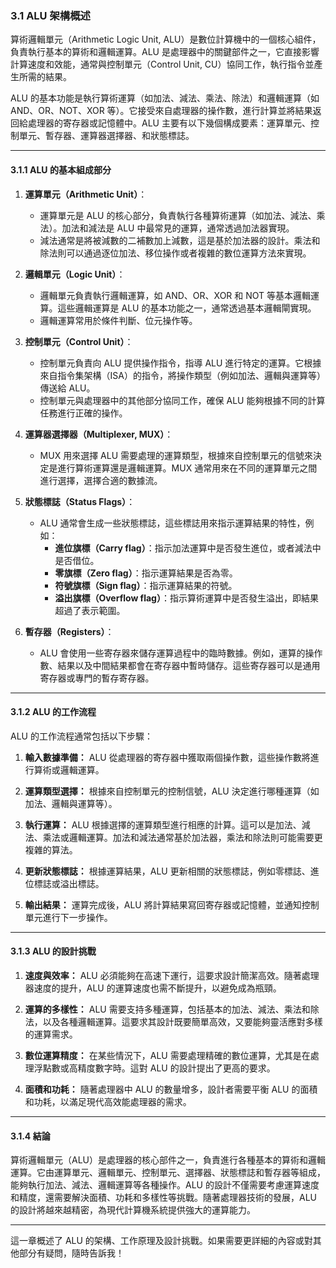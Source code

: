 ### 3.1 ALU 架構概述

算術邏輯單元（Arithmetic Logic Unit, ALU）是數位計算機中的一個核心組件，負責執行基本的算術和邏輯運算。ALU 是處理器中的關鍵部件之一，它直接影響計算速度和效能，通常與控制單元（Control Unit, CU）協同工作，執行指令並產生所需的結果。

ALU 的基本功能是執行算術運算（如加法、減法、乘法、除法）和邏輯運算（如 AND、OR、NOT、XOR 等）。它接受來自處理器的操作數，進行計算並將結果返回給處理器的寄存器或記憶體中。ALU 主要有以下幾個構成要素：運算單元、控制單元、暫存器、運算器選擇器、和狀態標誌。

---

#### 3.1.1 ALU 的基本組成部分

1. **運算單元（Arithmetic Unit）**：
   - 運算單元是 ALU 的核心部分，負責執行各種算術運算（如加法、減法、乘法）。加法和減法是 ALU 中最常見的運算，通常透過加法器實現。
   - 減法通常是將被減數的二補數加上減數，這是基於加法器的設計。乘法和除法則可以通過逐位加法、移位操作或者複雜的數位運算方法來實現。

2. **邏輯單元（Logic Unit）**：
   - 邏輯單元負責執行邏輯運算，如 AND、OR、XOR 和 NOT 等基本邏輯運算。這些邏輯運算是 ALU 的基本功能之一，通常透過基本邏輯閘實現。
   - 邏輯運算常用於條件判斷、位元操作等。

3. **控制單元（Control Unit）**：
   - 控制單元負責向 ALU 提供操作指令，指導 ALU 進行特定的運算。它根據來自指令集架構（ISA）的指令，將操作類型（例如加法、邏輯與運算等）傳送給 ALU。
   - 控制單元與處理器中的其他部分協同工作，確保 ALU 能夠根據不同的計算任務進行正確的操作。

4. **運算器選擇器（Multiplexer, MUX）**：
   - MUX 用來選擇 ALU 需要處理的運算類型，根據來自控制單元的信號來決定是進行算術運算還是邏輯運算。MUX 通常用來在不同的運算單元之間進行選擇，選擇合適的數據流。

5. **狀態標誌（Status Flags）**：
   - ALU 通常會生成一些狀態標誌，這些標誌用來指示運算結果的特性，例如：
     - **進位旗標（Carry flag）**：指示加法運算中是否發生進位，或者減法中是否借位。
     - **零旗標（Zero flag）**：指示運算結果是否為零。
     - **符號旗標（Sign flag）**：指示運算結果的符號。
     - **溢出旗標（Overflow flag）**：指示算術運算中是否發生溢出，即結果超過了表示範圍。

6. **暫存器（Registers）**：
   - ALU 會使用一些寄存器來儲存運算過程中的臨時數據。例如，運算的操作數、結果以及中間結果都會在寄存器中暫時儲存。這些寄存器可以是通用寄存器或專門的暫存寄存器。

---

#### 3.1.2 ALU 的工作流程

ALU 的工作流程通常包括以下步驟：

1. **輸入數據準備：** ALU 從處理器的寄存器中獲取兩個操作數，這些操作數將進行算術或邏輯運算。

2. **運算類型選擇：** 根據來自控制單元的控制信號，ALU 決定進行哪種運算（如加法、邏輯與運算等）。

3. **執行運算：** ALU 根據選擇的運算類型進行相應的計算。這可以是加法、減法、乘法或邏輯運算。加法和減法通常基於加法器，乘法和除法則可能需要更複雜的算法。

4. **更新狀態標誌：** 根據運算結果，ALU 更新相關的狀態標誌，例如零標誌、進位標誌或溢出標誌。

5. **輸出結果：** 運算完成後，ALU 將計算結果寫回寄存器或記憶體，並通知控制單元進行下一步操作。

---

#### 3.1.3 ALU 的設計挑戰

1. **速度與效率：** ALU 必須能夠在高速下運行，這要求設計簡潔高效。隨著處理器速度的提升，ALU 的運算速度也需不斷提升，以避免成為瓶頸。

2. **運算的多樣性：** ALU 需要支持多種運算，包括基本的加法、減法、乘法和除法，以及各種邏輯運算。這要求其設計既要簡單高效，又要能夠靈活應對多樣的運算需求。

3. **數位運算精度：** 在某些情況下，ALU 需要處理精確的數位運算，尤其是在處理浮點數或高精度數字時。這對 ALU 的設計提出了更高的要求。

4. **面積和功耗：** 隨著處理器中 ALU 的數量增多，設計者需要平衡 ALU 的面積和功耗，以滿足現代高效能處理器的需求。

---

#### 3.1.4 結論

算術邏輯單元（ALU）是處理器的核心部件之一，負責進行各種基本的算術和邏輯運算。它由運算單元、邏輯單元、控制單元、選擇器、狀態標誌和暫存器等組成，能夠執行加法、減法、邏輯運算等各種操作。ALU 的設計不僅需要考慮運算速度和精度，還需要解決面積、功耗和多樣性等挑戰。隨著處理器技術的發展，ALU 的設計將越來越精密，為現代計算機系統提供強大的運算能力。

---

這一章概述了 ALU 的架構、工作原理及設計挑戰。如果需要更詳細的內容或對其他部分有疑問，隨時告訴我！